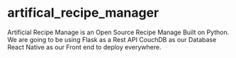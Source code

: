 # artifical_recipe_manager
Artificial Recipe Manage is an Open Source Recipe Manage Built on Python.
We are going to be using Flask as a Rest API
CouchDB as our Database
React Native as our Front end to deploy everywhere.
